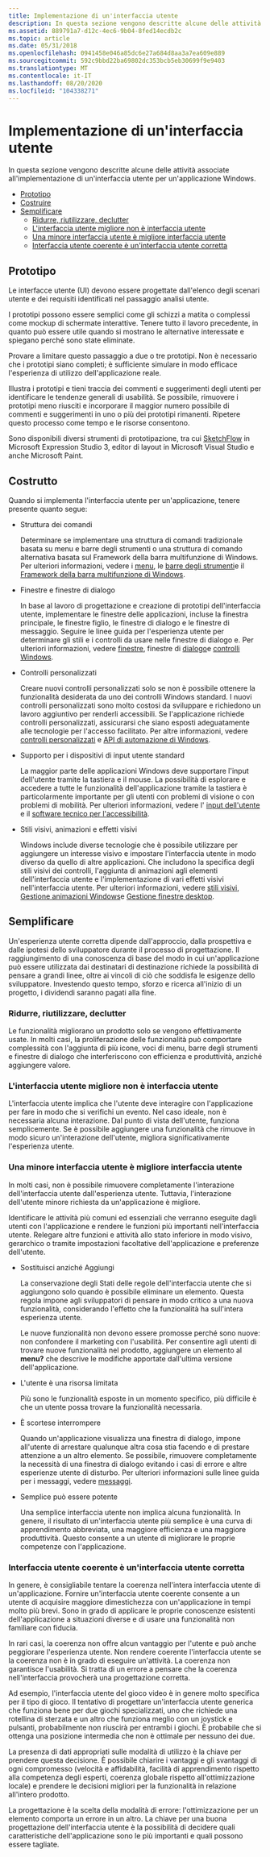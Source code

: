 ```yaml
---
title: Implementazione di un'interfaccia utente
description: In questa sezione vengono descritte alcune delle attività associate all'implementazione di un'interfaccia utente per un'applicazione Windows.
ms.assetid: 889791a7-d12c-4ec6-9b04-8fed14ecdb2c
ms.topic: article
ms.date: 05/31/2018
ms.openlocfilehash: 0941458e046a85dc6e27a684d8aa3a7ea609e889
ms.sourcegitcommit: 592c9bbd22ba69802dc353bcb5eb30699f9e9403
ms.translationtype: MT
ms.contentlocale: it-IT
ms.lasthandoff: 08/20/2020
ms.locfileid: "104338271"
---
```

# <a name="implementing-a-user-interface"></a>Implementazione di un'interfaccia utente

In questa sezione vengono descritte alcune delle attività associate all'implementazione di un'interfaccia utente per un'applicazione Windows.

-   [Prototipo](#prototype)
-   [Costruire](#construct)
-   [Semplificare](#simplify)
    -   [Ridurre, riutilizzare, declutter](#reduce-reuse-declutter)
    -   [L'interfaccia utente migliore non è interfaccia utente](#the-best-ui-is-no-ui)
    -   [Una minore interfaccia utente è migliore interfaccia utente](#less-ui-is-better-ui)
    -   [Interfaccia utente coerente è un'interfaccia utente corretta](#consistent-ui-is-good-ui)

## <a name="prototype"></a>Prototipo

Le interfacce utente (UI) devono essere progettate dall'elenco degli scenari utente e dei requisiti identificati nel passaggio analisi utente.

I prototipi possono essere semplici come gli schizzi a matita o complessi come mockup di schermate interattive. Tenere tutto il lavoro precedente, in quanto può essere utile quando si mostrano le alternative interessate e spiegano perché sono state eliminate.

Provare a limitare questo passaggio a due o tre prototipi. Non è necessario che i prototipi siano completi; è sufficiente simulare in modo efficace l'esperienza di utilizzo dell'applicazione reale.

Illustra i prototipi e tieni traccia dei commenti e suggerimenti degli utenti per identificare le tendenze generali di usabilità. Se possibile, rimuovere i prototipi meno riusciti e incorporare il maggior numero possibile di commenti e suggerimenti in uno o più dei prototipi rimanenti. Ripetere questo processo come tempo e le risorse consentono.

Sono disponibili diversi strumenti di prototipazione, tra cui [SketchFlow](/previous-versions/visualstudio/design-tools/expression-studio-3/ee341458(v=expression.30)) in Microsoft Expression Studio 3, editor di layout in Microsoft Visual Studio e anche Microsoft Paint.

## <a name="construct"></a>Costrutto

Quando si implementa l'interfaccia utente per un'applicazione, tenere presente quanto segue:

-   Struttura dei comandi

    Determinare se implementare una struttura di comandi tradizionale basata su menu e barre degli strumenti o una struttura di comando alternativa basata sul Framework della barra multifunzione di Windows. Per ulteriori informazioni, vedere i [menu](../menurc/menus.md), le [barre degli strumenti](../controls/toolbar-control-reference.md)e il [Framework della barra multifunzione di Windows](../windowsribbon/-uiplat-windowsribbon-entry.md).

-   Finestre e finestre di dialogo

    In base al lavoro di progettazione e creazione di prototipi dell'interfaccia utente, implementare le finestre delle applicazioni, incluse la finestra principale, le finestre figlio, le finestre di dialogo e le finestre di messaggio. Seguire le linee guida per l'esperienza utente per determinare gli stili e i controlli da usare nelle finestre di dialogo e. Per ulteriori informazioni, vedere [finestre](../winmsg/windows.md), finestre di [dialogo](../dlgbox/dialog-boxes.md)e [controlli Windows](../controls/window-controls.md).

-   Controlli personalizzati

    Creare nuovi controlli personalizzati solo se non è possibile ottenere la funzionalità desiderata da uno dei controlli Windows standard. I nuovi controlli personalizzati sono molto costosi da sviluppare e richiedono un lavoro aggiuntivo per renderli accessibili. Se l'applicazione richiede controlli personalizzati, assicurarsi che siano esposti adeguatamente alle tecnologie per l'accesso facilitato. Per altre informazioni, vedere [controlli personalizzati](../controls/user-controls-intro.md) e [API di automazione di Windows](../winauto/windows-automation-api-portal.md).

-   Supporto per i dispositivi di input utente standard

    La maggior parte delle applicazioni Windows deve supportare l'input dell'utente tramite la tastiera e il mouse. La possibilità di esplorare e accedere a tutte le funzionalità dell'applicazione tramite la tastiera è particolarmente importante per gli utenti con problemi di visione o con problemi di mobilità. Per ulteriori informazioni, vedere l' [input dell'utente](../inputdev/user-input.md) e il [software tecnico per l'accessibilità](https://www.microsoft.com/download/details.aspx?id=19262).

-   Stili visivi, animazioni e effetti visivi

    Windows include diverse tecnologie che è possibile utilizzare per aggiungere un interesse visivo e impostare l'interfaccia utente in modo diverso da quello di altre applicazioni. Che includono la specifica degli stili visivi dei controlli, l'aggiunta di animazioni agli elementi dell'interfaccia utente e l'implementazione di vari effetti visivi nell'interfaccia utente. Per ulteriori informazioni, vedere [stili visivi](../controls/themes-overview.md), [Gestione animazioni Windows](../uianimation/-main-portal.md)e [Gestione finestre desktop](../dwm/dwm-overview.md).

## <a name="simplify"></a>Semplificare 

Un'esperienza utente corretta dipende dall'approccio, dalla prospettiva e dalle ipotesi dello sviluppatore durante il processo di progettazione. Il raggiungimento di una conoscenza di base del modo in cui un'applicazione può essere utilizzata dai destinatari di destinazione richiede la possibilità di pensare a grandi linee, oltre ai vincoli di ciò che soddisfa le esigenze dello sviluppatore. Investendo questo tempo, sforzo e ricerca all'inizio di un progetto, i dividendi saranno pagati alla fine.

### <a name="reduce-reuse-declutter"></a>Ridurre, riutilizzare, declutter

Le funzionalità migliorano un prodotto solo se vengono effettivamente usate. In molti casi, la proliferazione delle funzionalità può comportare complessità con l'aggiunta di più icone, voci di menu, barre degli strumenti e finestre di dialogo che interferiscono con efficienza e produttività, anziché aggiungere valore.

### <a name="the-best-ui-is-no-ui"></a>L'interfaccia utente migliore non è interfaccia utente

L'interfaccia utente implica che l'utente deve interagire con l'applicazione per fare in modo che si verifichi un evento. Nel caso ideale, non è necessaria alcuna interazione. Dal punto di vista dell'utente, funziona semplicemente. Se è possibile aggiungere una funzionalità che rimuove in modo sicuro un'interazione dell'utente, migliora significativamente l'esperienza utente.

### <a name="less-ui-is-better-ui"></a>Una minore interfaccia utente è migliore interfaccia utente

In molti casi, non è possibile rimuovere completamente l'interazione dell'interfaccia utente dall'esperienza utente. Tuttavia, l'interazione dell'utente minore richiesta da un'applicazione è migliore.

Identificare le attività più comuni ed essenziali che verranno eseguite dagli utenti con l'applicazione e rendere le funzioni più importanti nell'interfaccia utente. Relegare altre funzioni e attività allo stato inferiore in modo visivo, gerarchico o tramite impostazioni facoltative dell'applicazione e preferenze dell'utente.

-   Sostituisci anziché Aggiungi

    La conservazione degli Stati delle regole dell'interfaccia utente che si aggiungono solo quando è possibile eliminare un elemento. Questa regola impone agli sviluppatori di pensare in modo critico a una nuova funzionalità, considerando l'effetto che la funzionalità ha sull'intera esperienza utente.

    Le nuove funzionalità non devono essere promosse perché sono nuove: non confondere il marketing con l'usabilità. Per consentire agli utenti di trovare nuove funzionalità nel prodotto, aggiungere un elemento al **menu?** che descrive le modifiche apportate dall'ultima versione dell'applicazione.

-   L'utente è una risorsa limitata

    Più sono le funzionalità esposte in un momento specifico, più difficile è che un utente possa trovare la funzionalità necessaria.

-   È scortese interrompere

    Quando un'applicazione visualizza una finestra di dialogo, impone all'utente di arrestare qualunque altra cosa stia facendo e di prestare attenzione a un altro elemento. Se possibile, rimuovere completamente la necessità di una finestra di dialogo evitando i casi di errore e altre esperienze utente di disturbo. Per ulteriori informazioni sulle linee guida per i messaggi, vedere [messaggi](https://msdn.microsoft.com/library/dd535525.aspx).

-   Semplice può essere potente

    Una semplice interfaccia utente non implica alcuna funzionalità. In genere, il risultato di un'interfaccia utente più semplice è una curva di apprendimento abbreviata, una maggiore efficienza e una maggiore produttività. Questo consente a un utente di migliorare le proprie competenze con l'applicazione.

### <a name="consistent-ui-is-good-ui"></a>Interfaccia utente coerente è un'interfaccia utente corretta

In genere, è consigliabile tentare la coerenza nell'intera interfaccia utente di un'applicazione. Fornire un'interfaccia utente coerente consente a un utente di acquisire maggiore dimestichezza con un'applicazione in tempi molto più brevi. Sono in grado di applicare le proprie conoscenze esistenti dell'applicazione a situazioni diverse e di usare una funzionalità non familiare con fiducia.

In rari casi, la coerenza non offre alcun vantaggio per l'utente e può anche peggiorare l'esperienza utente. Non rendere coerente l'interfaccia utente se la coerenza non è in grado di eseguire un'attività. La coerenza non garantisce l'usabilità. Si tratta di un errore a pensare che la coerenza nell'interfaccia provocherà una progettazione corretta.

Ad esempio, l'interfaccia utente del gioco video è in genere molto specifica per il tipo di gioco. Il tentativo di progettare un'interfaccia utente generica che funziona bene per due giochi specializzati, uno che richiede una rotellina di sterzata e un altro che funziona meglio con un joystick e pulsanti, probabilmente non riuscirà per entrambi i giochi. È probabile che si ottenga una posizione intermedia che non è ottimale per nessuno dei due.

La presenza di dati appropriati sulle modalità di utilizzo è la chiave per prendere questa decisione. È possibile chiarire i vantaggi e gli svantaggi di ogni compromesso (velocità e affidabilità, facilità di apprendimento rispetto alla competenza degli esperti, coerenza globale rispetto all'ottimizzazione locale) e prendere le decisioni migliori per la funzionalità in relazione all'intero prodotto.

La progettazione è la scelta della modalità di errore: l'ottimizzazione per un elemento comporta un errore in un altro. La chiave per una buona progettazione dell'interfaccia utente è la possibilità di decidere quali caratteristiche dell'applicazione sono le più importanti e quali possono essere tagliate.

 

 